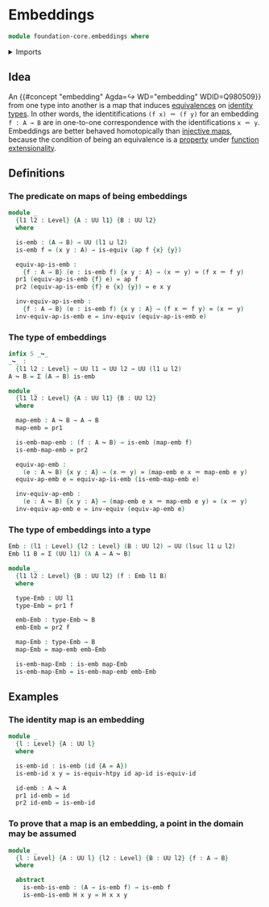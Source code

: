 # Embeddings

```agda
module foundation-core.embeddings where
```

<details><summary>Imports</summary>

```agda
open import foundation.action-on-identifications-functions
open import foundation.dependent-pair-types
open import foundation.universe-levels

open import foundation-core.equivalences
open import foundation-core.function-types
open import foundation-core.identity-types
```

</details>

## Idea

An {{#concept "embedding" Agda=_↪_ WD="embedding" WDID=Q980509}} from one type
into another is a map that induces
[equivalences](foundation-core.equivalences.md) on
[identity types](foundation-core.identity-types.md). In other words, the
identitifications `(f x) ＝ (f y)` for an embedding `f : A → B` are in
one-to-one correspondence with the identifications `x ＝ y`. Embeddings are
better behaved homotopically than
[injective maps](foundation-core.injective-maps.md), because the condition of
being an equivalence is a [property](foundation-core.propositions.md) under
[function extensionality](foundation.function-extensionality.md).

## Definitions

### The predicate on maps of being embeddings

```agda
module _
  {l1 l2 : Level} {A : UU l1} {B : UU l2}
  where

  is-emb : (A → B) → UU (l1 ⊔ l2)
  is-emb f = (x y : A) → is-equiv (ap f {x} {y})

  equiv-ap-is-emb :
    {f : A → B} (e : is-emb f) {x y : A} → (x ＝ y) ≃ (f x ＝ f y)
  pr1 (equiv-ap-is-emb {f} e) = ap f
  pr2 (equiv-ap-is-emb {f} e {x} {y}) = e x y

  inv-equiv-ap-is-emb :
    {f : A → B} (e : is-emb f) {x y : A} → (f x ＝ f y) ≃ (x ＝ y)
  inv-equiv-ap-is-emb e = inv-equiv (equiv-ap-is-emb e)
```

### The type of embeddings

```agda
infix 5 _↪_
_↪_ :
  {l1 l2 : Level} → UU l1 → UU l2 → UU (l1 ⊔ l2)
A ↪ B = Σ (A → B) is-emb

module _
  {l1 l2 : Level} {A : UU l1} {B : UU l2}
  where

  map-emb : A ↪ B → A → B
  map-emb = pr1

  is-emb-map-emb : (f : A ↪ B) → is-emb (map-emb f)
  is-emb-map-emb = pr2

  equiv-ap-emb :
    (e : A ↪ B) {x y : A} → (x ＝ y) ≃ (map-emb e x ＝ map-emb e y)
  equiv-ap-emb e = equiv-ap-is-emb (is-emb-map-emb e)

  inv-equiv-ap-emb :
    (e : A ↪ B) {x y : A} → (map-emb e x ＝ map-emb e y) ≃ (x ＝ y)
  inv-equiv-ap-emb e = inv-equiv (equiv-ap-emb e)
```

### The type of embeddings into a type

```agda
Emb : (l1 : Level) {l2 : Level} (B : UU l2) → UU (lsuc l1 ⊔ l2)
Emb l1 B = Σ (UU l1) (λ A → A ↪ B)

module _
  {l1 l2 : Level} {B : UU l2} (f : Emb l1 B)
  where

  type-Emb : UU l1
  type-Emb = pr1 f

  emb-Emb : type-Emb ↪ B
  emb-Emb = pr2 f

  map-Emb : type-Emb → B
  map-Emb = map-emb emb-Emb

  is-emb-map-Emb : is-emb map-Emb
  is-emb-map-Emb = is-emb-map-emb emb-Emb
```

## Examples

### The identity map is an embedding

```agda
module _
  {l : Level} {A : UU l}
  where

  is-emb-id : is-emb (id {A = A})
  is-emb-id x y = is-equiv-htpy id ap-id is-equiv-id

  id-emb : A ↪ A
  pr1 id-emb = id
  pr2 id-emb = is-emb-id
```

### To prove that a map is an embedding, a point in the domain may be assumed

```agda
module _
  {l : Level} {A : UU l} {l2 : Level} {B : UU l2} {f : A → B}
  where

  abstract
    is-emb-is-emb : (A → is-emb f) → is-emb f
    is-emb-is-emb H x y = H x x y
```
